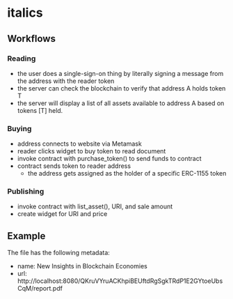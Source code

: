 # italics

## Workflows

### Reading

- the user does a single-sign-on thing by literally signing a message from the address with the reader token
- the server can check the blockchain to verify that address A holds token T
- the server will display a list of all assets available to address A based on tokens [T] held.

### Buying

- address connects to website via Metamask
- reader clicks widget to buy token to read document
- invoke contract with purchase_token() to send funds to contract
- contract sends token to reader address
  - the address gets assigned as the holder of a specific ERC-1155 token

### Publishing

- invoke contract with list_asset(), URI, and sale amount
- create widget for URI and price

## Example

The file has the following metadata:

- name: New Insights in Blockchain Economies
- url: http://localhost:8080/QKruVYruACKhpiBEUftdRgSgkTRdP1E2GYtoeUbsCqM/report.pdf

